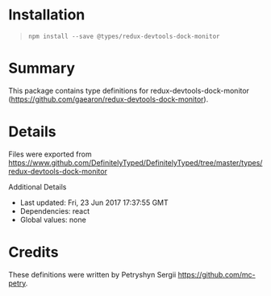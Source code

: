 # Installation
> `npm install --save @types/redux-devtools-dock-monitor`

# Summary
This package contains type definitions for redux-devtools-dock-monitor (https://github.com/gaearon/redux-devtools-dock-monitor).

# Details
Files were exported from https://www.github.com/DefinitelyTyped/DefinitelyTyped/tree/master/types/redux-devtools-dock-monitor

Additional Details
 * Last updated: Fri, 23 Jun 2017 17:37:55 GMT
 * Dependencies: react
 * Global values: none

# Credits
These definitions were written by Petryshyn Sergii <https://github.com/mc-petry>.
